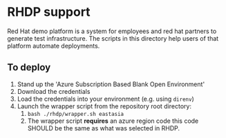 # RHDP support

Red Hat demo platform is a system for employees and red hat partners to generate test infrastructure.
The scripts in this directory help users of that platform automate deployments.

## To deploy

1. Stand up the 'Azure Subscription Based Blank Open Environment'
2. Download the credentials
3. Load the credentials into your environment (e.g. using `direnv`)
4. Launch the wrapper script from the repository root directory:
   1. `bash ./rhdp/wrapper.sh eastasia`
   2. The wrapper script **requires** an azure region code this code SHOULD be the same as what was selected in RHDP.
